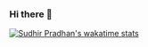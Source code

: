 ### Hi there 👋

<!--
**sudhir-pradhan/sudhir-pradhan** is a ✨ _special_ ✨ repository because its `README.md` (this file) appears on your GitHub profile.

Here are some ideas to get you started:

- 🔭 I’m currently working on two projects
- 🌱 I’m currently learning blogging and marketing
- 💬 Ask me about react, ant-design, nodejs, MERN stack
- 😄 Pronouns: he/him
-->

[![Sudhir Pradhan's wakatime stats](https://github-readme-stats.vercel.app/api/wakatime?username=wtf123)](https://github.com/anuraghazra/github-readme-stats)
